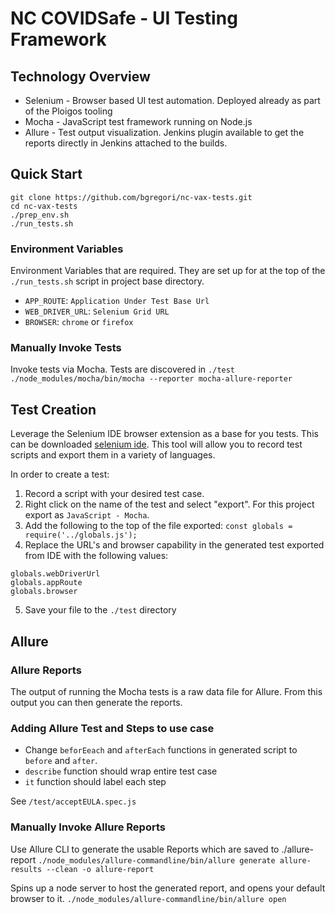 # NC COVIDSafe - UI Testing Framework

## Technology Overview

- Selenium - Browser based UI test automation. Deployed already as part of the Ploigos tooling
- Mocha - JavaScript test framework running on Node.js
- Allure - Test output visualization. Jenkins plugin available to get the reports directly in Jenkins attached to the builds.

## Quick Start
```
git clone https://github.com/bgregori/nc-vax-tests.git
cd nc-vax-tests
./prep_env.sh
./run_tests.sh
```

### Environment Variables

Environment Variables that are required. They are set up for at the top of the `./run_tests.sh` script in project base directory. 

- `APP_ROUTE`: `Application Under Test Base Url`
- `WEB_DRIVER_URL`: `Selenium Grid URL`
- `BROWSER`: `chrome` or `firefox`


### Manually Invoke Tests

Invoke tests via Mocha. Tests are discovered in `./test`
`./node_modules/mocha/bin/mocha --reporter mocha-allure-reporter`


## Test Creation

Leverage the Selenium IDE browser extension as a base for you tests. This can be downloaded [selenium ide](https://www.selenium.dev/selenium-ide/). This tool will allow you to record test scripts and export them in a variety of languages. 

In order to create a test:
1. Record a script with your desired test case.
2. Right click on the name of the test and select "export". For this project export as `JavaScript - Mocha`. 
3. Add the following to the top of the file exported: `const globals = require('../globals.js');`
4. Replace the URL's and browser capability in the generated test exported from IDE with the following values: 
```
globals.webDriverUrl
globals.appRoute
globals.browser
```
5. Save your file to the `./test` directory

## Allure 

### Allure Reports

The output of running the Mocha tests is a raw data file for Allure. From this output you can then generate the reports.

### Adding Allure Test and Steps to use case

- Change `beforEeach` and `afterEach` functions in generated script to `before` and `after`.
- `describe` function should wrap entire test case
- `it` function should label each step

See `/test/acceptEULA.spec.js`

### Manually Invoke Allure Reports

Use Allure CLI to generate the usable Reports which are saved to ./allure-report
`./node_modules/allure-commandline/bin/allure generate allure-results --clean -o allure-report`

Spins up a node server to host the generated report, and opens your default browser to it.
`./node_modules/allure-commandline/bin/allure open`













